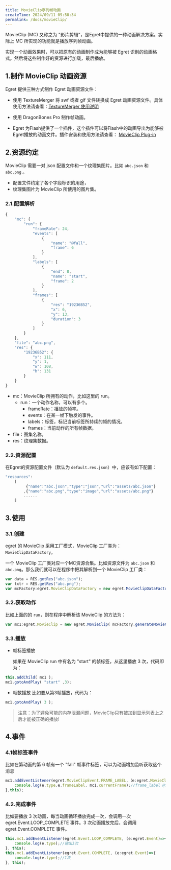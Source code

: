 ```yaml
---
title: MovieClip序列帧动画
createTime: 2024/09/11 09:50:34
permalink: /docs/movieClip/
---
```

MovieClip (MC) 又称之为 "影片剪辑"，是Egret中提供的一种动画解决方案。实际上 MC 所实现的功能就是播放序列帧动画。

实现一个动画效果时，可以把原有的动画制作成为能够被 Egret 识别的动画格式。然后将这些制作好的资源进行加载，最后播放。

## 1.制作 MovieClip 动画资源
Egret 提供三种方式制作 Egret 动画资源文件：

* 使用 TextureMerger 将 swf 或者 gif 文件转换成 Egret 动画资源文件。具体使用方法请查看：[TextureMerger 使用说明](http://bbs.egret.com/thread-918-1-1.html)

* 使用 DragonBones Pro 制作帧动画。

* Egret 为Flash提供了一个插件，这个插件可以将Flash中的动画导出为能够被Egret播放的动画文件。插件安装和使用方法请查看： [MovieClip Plug-in](http://bbs.egret.com/thread-127-1-1.html)

## 2.资源约定

MovieClip 需要一对 json 配置文件和一个纹理集图片。比如 `abc.json` 和 `abc.png` 。

* 配置文件约定了各个字段标识的用途，
* 纹理集图片为 MovieClip 所使用的图片集。

### 2.1.配置解析

~~~ typescript
{
	"mc": {
		"run": {
			"frameRate": 24,
			"events": [
				{
					"name": "@fall",
					"frame": 6
				}
			],
			"labels": [
                {
                    "end": 8,
                    "name": "start",
                    "frame": 2
                }
            ],
			"frames": [
				{
					"res": "19236B52",
					"x": 6,
					"y": 13,
					"duration": 3
				}
			]
		}
	},
	"file": "abc.png",
	"res": {
		"19236B52": {
			"x": 111,
			"y": 1,
			"w": 108,
			"h": 131
		}
	}
}
~~~

* mc：MovieClip 所拥有的动作，比如这里的 run。
	* run：一个动作名称，可以有多个。
		* frameRate：播放的帧率。
		* events：在某一帧下触发的事件。
		* labels：标签，标记当前标签所持续的帧的情况。
		* frames：当前动作的所有帧数据。
* file：图集名称。
* res：纹理集数据。

### 2.2.资源配置

在Egret的资源配置文件（默认为 `default.res.json`）中，应该有如下配置：

~~~ typescript
"resources":
    [
         {"name":"abc.json","type":"json","url":"assets/abc.json"}
        ,{"name":"abc.png","type":"image","url":"assets/abc.png"}
        ......
    ]
~~~


## 3.使用

### 3.1.创建

egret 的 MovieClip 采用工厂模式，MovieClip 工厂类为：
`MovieClipDataFactory`。

一个 MovieClip 工厂类对应一个MC资源合集。比如资源文件为 `abc.json` 和 `abc.png`。那么我们就可以在程序中把其解析到一个 MovieClip 工厂类：

~~~ typescript
var data = RES.getRes("abc.json");
var txtr = RES.getRes("abc.png");
var mcFactory:egret.MovieClipDataFactory = new egret.MovieClipDataFactory( data, txtr );
~~~

### 3.2.获取动作

比如上面的的 `run`，则在程序中解析该 MovieClip 的方法为：

~~~ typescript
var mc1:egret.MovieClip = new egret.MovieClip( mcFactory.generateMovieClipData( "run" ) );
~~~

### 3.3.播放

* 帧标签播放

 	如果在 MovieClip run 中有名为 "start" 的帧标签，从这里播放 3 次，代码即为：

~~~ typescript
this.addChild( mc1 );
mc1.gotoAndPlay( "start" ,3);
~~~

* 帧数播放
  比如要从第3帧播放，代码为：

~~~ typescript
mc1.gotoAndPlay( 3 );
~~~

> 注意：为了避免可能的内存泄漏问题，MovieClip只有被加到显示列表上之后才能被正确的播放!

## 4.事件

### 4.1帧标签事件

比如在第动画的第 6 帧有一个 "fall" 帧事件标签，可以为动画增加监听获取这个消息

~~~ typescript
mc1.addEventListener(egret.MovieClipEvent.FRAME_LABEL,（e:egret.MovieClipEvent）=>{
	console.log(e.type,e.frameLabel, mc1.currentFrame);//frame_label @fall 6
},this);
~~~

### 4.2.完成事件
比如要播放 3 次动画，每当动画循环播放完成一次，会调用一次 egret.Event.LOOP_COMPLETE 事件。3 次动画播放完后，会调用 egret.Event.COMPLETE 事件。

~~~ typescript
this.mc1.addEventListener(egret.Event.LOOP_COMPLETE, (e:egret.Event)=>{
	console.log(e.type);//输出3次
}, this);
this.mc1.addEventListener(egret.Event.COMPLETE, (e:egret.Event)=>{
	console.log(e.type);//1次
}, this);
~~~
